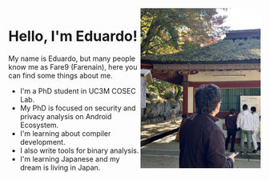 <img align="right" width="240" src="https://raw.githubusercontent.com/K0deless/k0deless.github.io/master/assets/img/others/fare9.jpeg">

# Hello, I'm Eduardo!

My name is Eduardo, but many people know me as Fare9 (Farenain), here
you can find some things about me.

* I'm a PhD student in UC3M COSEC Lab.
* My PhD is focused on security and privacy analysis on Android Ecosystem.
* I'm learning about compiler development.
* I also write tools for binary analysis.
* I'm learning Japanese and my dream is living in Japan.
